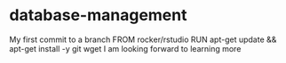 # database-management
My first commit to a branch
FROM rocker/rstudio
RUN apt-get update && apt-get install -y git wget
I am looking forward to learning more 
